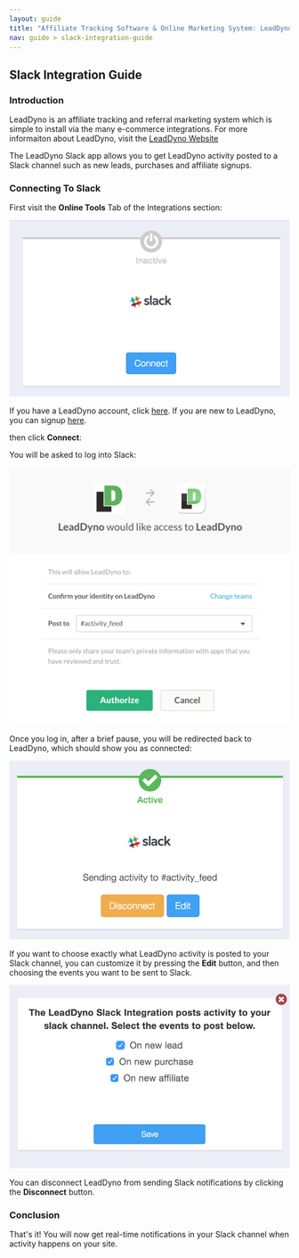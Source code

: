 ```yaml
---
layout: guide
title: "Affiliate Tracking Software & Online Marketing System: LeadDyno"
nav: guide > slack-integration-guide
---
```


## Slack Integration Guide

### Introduction

LeadDyno is an affiliate tracking and referral marketing system which is simple to install via the many e-commerce integrations.
For more informaiton about LeadDyno, visit the [LeadDyno Website](http://www.leaddyno.com)

The LeadDyno Slack app allows you to get LeadDyno activity posted to a Slack channel such as new leads, purchases and affiliate signups.

### Connecting To Slack

First visit the **Online Tools** Tab of the Integrations section:

![Slack Setup](/img/connect_to_slack.png)

If you have a LeadDyno account, click [here](https://app.leaddyno.com/integrations/tools). If you are new to LeadDyno, you can signup [here](https://app.leaddyno.com/signup).

then click **Connect**:

You will be asked to log into Slack:

![Slack Setup](/img/slack_login.png)

Once you log in, after a brief pause, you will be redirected back to LeadDyno, which should show you as connected:

![Slack Setup](/img/slack_after_connect.png)

If you want to choose exactly what LeadDyno activity is posted to your Slack channel, you can customize it by pressing the **Edit** button,
and then choosing the events you want to be sent to Slack.

![Slack Setup](/img/slack_settings.png)

You can disconnect LeadDyno from sending Slack notifications by clicking the **Disconnect** button.

### Conclusion

That's it! You will now get real-time notifications in your Slack channel when activity happens on your site.
